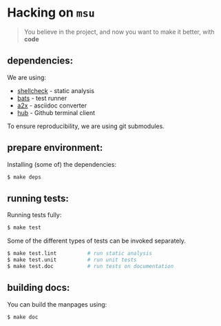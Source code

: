 
# Hacking on `msu`

> You believe in the project, and now you want to make it better, with **code**


## dependencies:

We are using:

* [shellcheck](https://github.com/koalaman/shellcheck) - static analysis
* [bats](https://github.com/sstephenson/bats) - test runner
* [a2x](http://linux.die.net/man/1/a2x) - asciidoc converter
* [hub](http://hub.github.com/) - Github terminal client

To ensure reproducibility, we are using git submodules.


## prepare environment:

Installing (some of) the dependencies:

```bash
$ make deps
```


## running tests:

Running tests fully:

```bash
$ make test
```

Some of the different types of tests can be invoked separately.

```bash
$ make test.lint          # run static analysis
$ make test.unit          # run unit tests
$ make test.doc           # run tests on documentation
```


## building docs:

You can build the manpages using:

```bash
$ make doc
```
